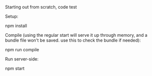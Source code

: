 Starting out from scratch, code test

Setup:

npm install

Compile (using the regular start will serve it up through memory,
and a bundle file won't be saved. use this to check the bundle if needed):

npm run compile

Run server-side:

npm start
